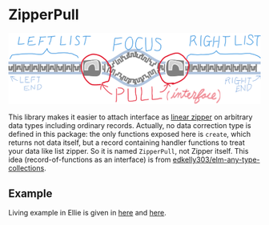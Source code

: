 # ZipperPull
![data structure](https://github.com/kudzu-forest/elm-zipper-pull/blob/master/materials/data_structure.png)

 This library makes it easier to attach interface as [linear zipper](https://en.wikipedia.org/wiki/Zipper_(data_structure)#Example:_Bidirectional_list_traversal "list zipper") on arbitrary data types including ordinary records.
 Actually, no data correction type is defined in this package: the only functions exposed here is `create`, which returns  not data itself, but a record containing handler functions to treat your data like list zipper. So it is named `ZipperPull`, not Zipper itself.
 This idea (record-of-functions as an interface) is from [edkelly303/elm-any-type-collections](https://package.elm-lang.org/packages/edkelly303/elm-any-type-collections/1.0.0/).

## Example
Living example in Ellie is given in [here](https://ellie-app.com/s9M3tbS6ws9a1) and [here](https://ellie-app.com/s9MWFKDFsgNa1).

